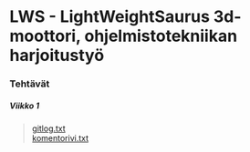 
# LWS - LightWeightSaurus 3d-moottori, ohjelmistotekniikan harjoitustyö

### Tehtävät

##### Viikko 1
>[gitlog.txt](https://github.com/brontto/ot-harjoitustyo/blob/master/laskarit/Viikko1/gitlog.txt)<br>
>[komentorivi.txt](https://github.com/brontto/ot-harjoitustyo/blob/master/laskarit/Viikko1/komentorivi.txt)<br>

